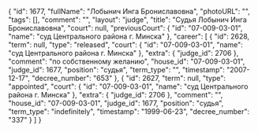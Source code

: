 {
    "id": 1677,
    "fullName": "Лобынич Инга Брониславовна",
    "photoURL": "",
    "tags": [],
    "comment": "",
    "layout": "judge",
    "title": "Судья Лобынич Инга Брониславовна",
    "court": null,
    "previousCourt": {
        "id": "07-009-03-01",
        "name": "суд Центрального района г. Минска"
    },
    "career": [
        {
            "id": 2628,
            "term": null,
            "type": "released",
            "court": {
                "id": "07-009-03-01",
                "name": "суд Центрального района г. Минска"
            },
            "extra": {
                "judge_id": 2706
            },
            "comment": "по собственному желанию",
            "house_id": "07-009-03-01",
            "judge_id": 1677,
            "position": "судья",
            "term_type": "",
            "timestamp": "2007-12-17",
            "decree_number": "653"
        },
        {
            "id": 2627,
            "term": null,
            "type": "appointed",
            "court": {
                "id": "07-009-03-01",
                "name": "суд Центрального района г. Минска"
            },
            "extra": {
                "judge_id": 2706
            },
            "comment": "",
            "house_id": "07-009-03-01",
            "judge_id": 1677,
            "position": "судья",
            "term_type": "indefinitely",
            "timestamp": "1999-06-23",
            "decree_number": "337"
        }
    ]
}